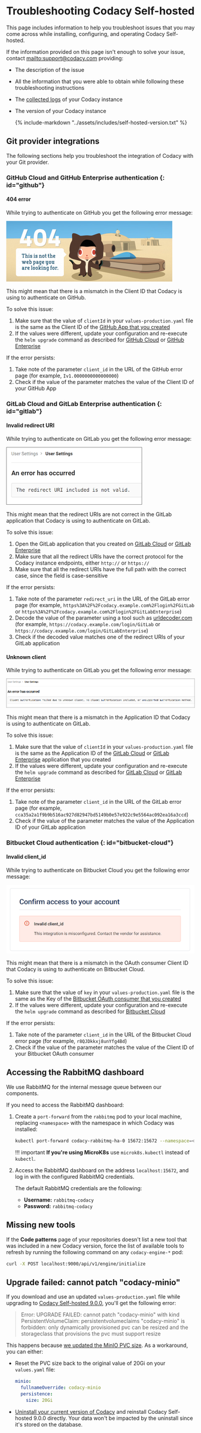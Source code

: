 # Troubleshooting Codacy Self-hosted

This page includes information to help you troubleshoot issues that you may come across while installing, configuring, and operating Codacy Self-hosted.

If the information provided on this page isn't enough to solve your issue, contact <mailto:support@codacy.com> providing:

-   The description of the issue
-   All the information that you were able to obtain while following these troubleshooting instructions
-   The [collected logs](logs-collect.md) of your Codacy instance
-   The version of your Codacy instance

    {%
        include-markdown "../assets/includes/self-hosted-version.txt"
    %}
    

## Git provider integrations

The following sections help you troubleshoot the integration of Codacy with your Git provider.

### GitHub Cloud and GitHub Enterprise authentication {: id="github"}

#### 404 error

While trying to authenticate on GitHub you get the following error message:

![Invalid client id](images/github-invalid-client-id.png)

This might mean that there is a mismatch in the Client ID that Codacy is using to authenticate on GitHub.

To solve this issue:

1.  Make sure that the value of `clientId` in your `values-production.yaml` file is the same as the Client ID of the [GitHub App that you created](../configuration/integrations/github-app-create.md)
2.  If the values were different, update your configuration and re-execute the `helm upgrade` command as described for [GitHub Cloud](../configuration/integrations/github-cloud.md) or [GitHub Enterprise](../configuration/integrations/github-enterprise.md)

If the error persists:

1.  Take note of the parameter `client_id` in the URL of the GitHub error page (for example, `Iv1.0000000000000000`)
2.  Check if the value of the parameter matches the value of the Client ID of your GitHub App

### GitLab Cloud and GitLab Enterprise authentication {: id="gitlab"}

#### Invalid redirect URI

While trying to authenticate on GitLab you get the following error message:

![Invalid redirect URI](images/gitlab-invalid-redirect-uri.png)

This might mean that the redirect URIs are not correct in the GitLab application that Codacy is using to authenticate on GitLab.

To solve this issue:

1.  Open the GitLab application that you created on [GitLab Cloud](../configuration/integrations/gitlab-cloud.md#create-application) or [GitLab Enterprise](../configuration/integrations/gitlab-enterprise.md#create-application)
2.  Make sure that all the redirect URIs have the correct protocol for the Codacy instance endpoints, either `http://` or `https://`
3.  Make sure that all the redirect URIs have the full path with the correct case, since the field is case-sensitive

If the error persists:

1.  Take note of the parameter `redirect_uri` in the URL of the GitLab error page (for example, `https%3A%2F%2Fcodacy.example.com%2Flogin%2FGitLab` or `https%3A%2F%2Fcodacy.example.com%2Flogin%2FGitLabEnterprise`)
2.  Decode the value of the parameter using a tool such as [urldecoder.com](https://www.urldecoder.org/) (for example, `https://codacy.example.com/login/GitLab` or `https://codacy.example.com/login/GitLabEnterprise`)
3.  Check if the decoded value matches one of the redirect URIs of your GitLab application

#### Unknown client

While trying to authenticate on GitLab you get the following error message:

![Invalid application id](images/gitlab-invalid-application-id.png)

This might mean that there is a mismatch in the Application ID that Codacy is using to authenticate on GitLab.

To solve this issue:

1.  Make sure that the value of `clientId` in your `values-production.yaml` file is the same as the Application ID of the [GitLab Cloud](../configuration/integrations/gitlab-cloud.md#create-application) or [GitLab Enterprise](../configuration/integrations/gitlab-enterprise.md#create-application) application that you created
2.  If the values were different, update your configuration and re-execute the `helm upgrade` command as described for [GitLab Cloud](../configuration/integrations/gitlab-cloud.md#configure) or [GitLab Enterprise](../configuration/integrations/gitlab-enterprise.md#configure)

If the error persists:

1.  Take note of the parameter `client_id` in the URL of the GitLab error page (for example, `cca35a2a1f9b9b516ac927d82947bd5149b0e57e922c9e5564ac092ea16a3ccd`)
2.  Check if the value of the parameter matches the value of the Application ID of your GitLab application

### Bitbucket Cloud authentication {: id="bitbucket-cloud"}

#### Invalid client_id

While trying to authenticate on Bitbucket Cloud you get the following error message:

![Invalid client_id](images/bitbucket-invalid-client-id.png)

This might mean that there is a mismatch in the OAuth consumer Client ID that Codacy is using to authenticate on Bitbucket Cloud.

To solve this issue:

1.  Make sure that the value of `key` in your `values-production.yaml` file is the same as the Key of the [Bitbucket OAuth consumer that you created](../configuration/integrations/bitbucket-cloud.md#create-oauth)
2.  If the values were different, update your configuration and re-execute the `helm upgrade` command as described for [Bitbucket Cloud](../configuration/integrations/bitbucket-cloud.md#configure)

If the error persists:

1.  Take note of the parameter `client_id` in the URL of the Bitbucket Cloud error page (for example, `r8QJDkkxj8unYfg4Bd`)
2.  Check if the value of the parameter matches the value of the Client ID of your Bitbucket OAuth consumer

## Accessing the RabbitMQ dashboard

We use RabbitMQ for the internal message queue between our components.

If you need to access the RabbitMQ dashboard:

1.  Create a `port-forward` from the `rabbitmq` pod to your local machine, replacing `<namespace>` with the namespace in which Codacy was installed:

    ```bash
    kubectl port-forward codacy-rabbitmq-ha-0 15672:15672 --namespace=<namespace>
    ```

    !!! important
        **If you're using MicroK8s** use `microk8s.kubectl` instead of `kubectl`.

2.  Access the RabbitMQ dashboard on the address `localhost:15672`, and log in with the configured RabbitMQ credentials.

    The default RabbitMQ credentials are the following:

    -   **Username:** `rabbitmq-codacy`
    -   **Password:** `rabbitmq-codacy`

## Missing new tools

If the **Code patterns** page of your repositories doesn't list a new tool that was included in a new Codacy version, force the list of available tools to refresh by running the following command on any `codacy-engine-*` pod:

```bash
curl -X POST localhost:9000/api/v1/engine/initialize
```

## Upgrade failed: cannot patch "codacy-minio"

If you download and use an updated `values-production.yaml` file while upgrading to [Codacy Self-hosted 9.0.0](https://docs.codacy.com/release-notes/self-hosted/self-hosted-v9.0.0/), you'll get the following error:

> Error: UPGRADE FAILED: cannot patch "codacy-minio" with kind PersistentVolumeClaim: persistentvolumeclaims "codacy-minio" is forbidden: only dynamically provisioned pvc can be resized and the storageclass that provisions the pvc must support resize

This happens because [we updated the MinIO PVC size](https://github.com/codacy/chart/commit/40a158f8b6f62a6f90387060b86fe1dd8d008ed5). As a workaround, you can either:

-   Reset the PVC size back to the original value of 20Gi on your `values.yaml` file:

    ```yaml
    minio:
      fullnameOverride: codacy-minio
      persistence:
        size: 20Gi
    ```

-   [Uninstall your current version of Codacy](../maintenance/uninstall.md) and reinstall Codacy Self-hosted 9.0.0 directly. Your data won't be impacted by the uninstall since it's stored on the database.
